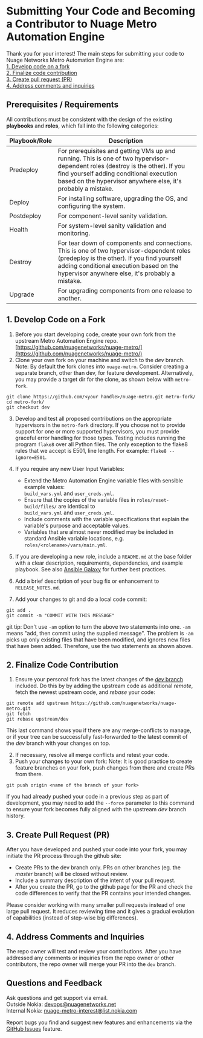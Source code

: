 # Submitting Your Code and Becoming a Contributor to Nuage Metro Automation Engine
Thank you for your interest! The main steps for submitting your code to Nuage Networks Metro Automation Engine are:  
[1. Develop code on a fork](#1-develop-code-on-a-fork)  
[2. Finalize code contribution](#2-finalize-code-contribution)  
[3. Create pull request (PR)](#3-create-pull-request-pr)  
[4. Address comments and inquiries](#4-address-comments-and-inquiries)  
## Prerequisites / Requirements
All contributions must be consistent with the design of the existing **playbooks** and **roles**, which fall into the following categories:

Playbook/Role | Description
---- | ----
Predeploy | For prerequisites and getting VMs up and running. This is one of two hypervisor-dependent roles (destroy is the other). If you find yourself adding conditional execution based on the hypervisor anywhere else, it's probably a mistake.
Deploy | For installing software, upgrading the OS, and configuring the system.
Postdeploy | For component-level sanity validation.
Health | For system-level sanity validation and monitoring.
Destroy | For tear down of components and connections. This is one of two hypervisor-dependent roles (predeploy is the other). If you find yourself adding conditional execution based on the hypervisor anywhere else, it's probably a mistake.
Upgrade | For upgrading components from one release to another.
## 1. Develop Code on a Fork
1. Before you start developing code, create your own fork from the upstream Metro Automation Engine repo. [https://github.com/nuagenetworks/nuage-metro/](https://github.com/nuagenetworks/nuage-metro/)
2. Clone your own fork on your machine and switch to the _dev_ branch.  
Note: By default the fork clones into `nuage-metro`. Consider creating a separate branch, other than dev, for feature development. Alternatively, you may provide a target dir for the clone, as shown below with `metro-fork`.
```
git clone https://github.com/<your handle>/nuage-metro.git metro-fork/
cd metro-fork/
git checkout dev
```

3. Develop and test all proposed contributions on the appropriate hypervisors in the `metro-fork` directory. If you choose not to provide support for one or more supported hypervisors, you must provide graceful error handling for those types. Testing includes running the program `flake8` over all Python files. The only exception to the flake8 rules that we accept is E501, line length. For example: `flake8 --ignore=E501`.

4. If you require any new User Input Variables:
    * Extend the Metro Automation Engine variable files with sensible example values:<br> `build_vars.yml` and `user_creds.yml`.
    * Ensure that the copies of the variable files in `roles/reset-build/files/` are identical to<br>`build_vars.yml` and `user_creds.yml`.
    * Include comments with the variable specifications that explain the variable's purpose and acceptable values.
    * Variables that are almost never modified may be included in standard Ansible variable locations, e.g. `roles/<rolename>/vars/main.yml`.

5. If you are developing a new role, include a `README.md` at the base folder with a clear description, requirements, dependencies, and example playbook. See also [Ansible Galaxy](https://galaxy.ansible.com/intro) for further best practices.

6. Add a brief description of your bug fix or enhancement to `RELEASE_NOTES.md`.

7. Add your changes to git and do a local code commit:
```
git add .
git commit -m "COMMIT WITH THIS MESSAGE"
```
git tip: Don't use `-am` option to turn the above two statements into one. `-am` means "add, then commit using the supplied message". The problem is `-am` picks up only existing files that have been modified, and ignores new files that have been added. Therefore, use the two statements as shown above.
## 2. Finalize Code Contribution
1. Ensure your personal fork has the latest changes of the [*dev* branch](https://github.com/nuagenetworks/nuage-metro/tree/dev) included. Do this by by adding the upstream code as additional _remote_, fetch the newest upstream code, and _rebase_ your code:
```
git remote add upstream https://github.com/nuagenetworks/nuage-metro.git
git fetch
git rebase upstream/dev
```
This last command shows you if there are any merge-conflicts to manage, or if your tree can be successfully fast-forwarded to the latest commit of the *dev* branch with your changes on top.

2. If necessary, resolve all merge conflicts and retest your code.
3. Push your changes to your own fork:
Note: It is good practice to create feature branches on your fork, push changes from there and create PRs from there.
```
git push origin <name of the branch of your fork>
```
If you had already pushed your code in a previous step as part of development, you may need to add the `--force` parameter to this command to ensure your fork becomes fully aligned with the upstream _dev_ branch history.
## 3. Create Pull Request (PR)
After you have developed and pushed your code into your fork, you may initiate the PR process through the github site:
* Create PRs to the dev branch only. PRs on other branches (eg. the _master_ branch) will be closed without review.
* Include a summary description of the intent of your pull request.
* After you create the PR, go to the github page for the PR and check the code differences to verify that the PR contains your intended changes.

Please consider working with many smaller pull requests instead of one large pull request.
It reduces reviewing time and it gives a gradual evolution of capabilities (instead of step-wise big differences).
## 4. Address Comments and Inquiries
The repo owner will test and review your contributions. After you have addressed any comments or inquiries from the repo owner or other contributors, the repo owner will merge your PR into the `dev` branch.
## Questions and Feedback
Ask questions and get support via email.  
  Outside Nokia: [devops@nuagenetworks.net](mailto:deveops@nuagenetworks.net "send email to nuage-metro project")  
  Internal Nokia: [nuage-metro-interest@list.nokia.com](mailto:nuage-metro-interest@list.nokia.com "send email to nuage-metro project")

Report bugs you find and suggest new features and enhancements via the [GitHub Issues](https://github.com/nuagenetworks/nuage-metro/issues "nuage-metro issues") feature.
